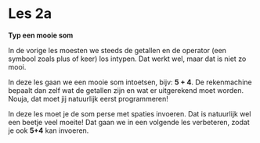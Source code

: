 # Les 2a

**Typ een mooie som**

In de vorige les moesten we steeds de getallen en de operator \(een symbool zoals plus of keer\) los intypen. Dat werkt wel, maar dat is niet zo mooi.

In deze les gaan we een mooie som intoetsen, bijv: **5 + 4**. De rekenmachine bepaalt dan zelf wat de getallen zijn en wat er uitgerekend moet worden. Nouja, dat moet jij natuurlijk eerst programmeren!

In deze les moet je de som perse met spaties invoeren. Dat is natuurlijk wel een beetje veel moeite! Dat gaan we in een volgende les verbeteren, zodat je ook **5+4** kan invoeren.

